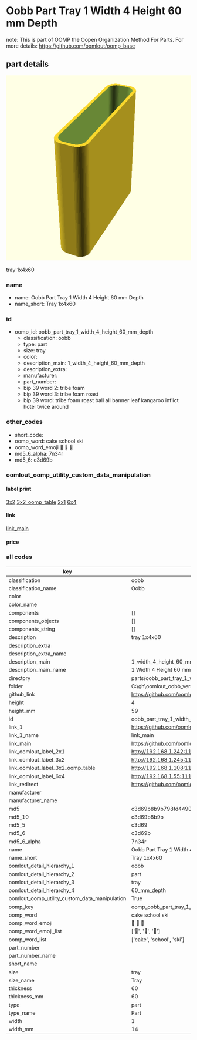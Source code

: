 # Oobb Part Tray 1 Width 4 Height 60 mm Depth  

note: This is part of OOMP the Oopen Organization Method For Parts. For more details: https://github.com/oomlout/oomp_base

##  part details
  

[![](3dpr.png)](3dpr.png)

tray 1x4x60



### name
* name: Oobb Part Tray 1 Width 4 Height 60 mm Depth
* name_short: Tray 1x4x60 
### id
* oomp_id: oobb_part_tray_1_width_4_height_60_mm_depth
  * classification: oobb
  * type: part
  * size: tray
  * color: 
  * description_main: 1_width_4_height_60_mm_depth
  * description_extra: 
  * manufacturer: 
  * part_number: 
  * bip 39 word 2: tribe foam
  * bip 39 word 3: tribe foam roast
  * bip 39 word: tribe foam roast ball all banner leaf kangaroo inflict hotel twice around

### other_codes
* short_code: 
* oomp_word: cake school ski
* oomp_word_emoji :cake: :school: :ski:
* md5_6_alpha: 7n34r
* md5_6: c3d69b






### oomlout_oomp_utility_custom_data_manipulation
#### label print
[3x2](http://192.168.1.245:1112/?label=oomp%207n34r)
[3x2_oomp_table](http://192.168.1.108:1112/?label=oomp%207n34r)
[2x1](http://192.168.1.242:1112/?label=oomp%207n34r)
[6x4](http://192.168.1.55:1112/?label=oomp%207n34r)    

#### link

[link_main](https://github.com/oomlout/oomlout_oobb_version_4_generated_parts/tree/main/navigation_oomp/oobb/part/tray/1_width_4_height_60_mm_depth/part)                              

#### price







### all codes 
| key | value |  
| --- | --- |  
| classification | oobb |  
| classification_name | Oobb |  
| color |  |  
| color_name |  |  
| components | [] |  
| components_objects | [] |  
| components_string | [] |  
| description | tray 1x4x60 |  
| description_extra |  |  
| description_extra_name |  |  
| description_main | 1_width_4_height_60_mm_depth |  
| description_main_name | 1 Width 4 Height 60 mm Depth |  
| directory | parts/oobb_part_tray_1_width_4_height_60_mm_depth |  
| folder | C:\gh\oomlout_oobb_version_4_generated_parts\parts\oobb_part_tray_1_width_4_height_60_mm_depth |  
| github_link | https://github.com/oomlout/oomlout_oomp_part_src/tree/main/parts/oobb_part_tray_1_width_4_height_60_mm_depth |  
| height | 4 |  
| height_mm | 59 |  
| id | oobb_part_tray_1_width_4_height_60_mm_depth |  
| link_1 | https://github.com/oomlout/oomlout_oobb_version_4_generated_parts/tree/main/navigation_oomp/oobb/part/tray/1_width_4_height_60_mm_depth/part |  
| link_1_name | link_main |  
| link_main | https://github.com/oomlout/oomlout_oobb_version_4_generated_parts/tree/main/navigation_oomp/oobb/part/tray/1_width_4_height_60_mm_depth/part |  
| link_oomlout_label_2x1 | http://192.168.1.242:1112/?label=oomp%207n34r |  
| link_oomlout_label_3x2 | http://192.168.1.245:1112/?label=oomp%207n34r |  
| link_oomlout_label_3x2_oomp_table | http://192.168.1.108:1112/?label=oomp%207n34r |  
| link_oomlout_label_6x4 | http://192.168.1.55:1112/?label=oomp%207n34r |  
| link_redirect | https://github.com/oomlout/oomlout_oobb_version_4_generated_parts/tree/main/parts/oobb_tray_01_04_60 |  
| manufacturer |  |  
| manufacturer_name |  |  
| md5 | c3d69b8b9b798fd44903311f76168742 |  
| md5_10 | c3d69b8b9b |  
| md5_5 | c3d69 |  
| md5_6 | c3d69b |  
| md5_6_alpha | 7n34r |  
| name | Oobb Part Tray 1 Width 4 Height 60 mm Depth |  
| name_short | Tray 1x4x60  |  
| oomlout_detail_hierarchy_1 | oobb |  
| oomlout_detail_hierarchy_2 | part |  
| oomlout_detail_hierarchy_3 | tray |  
| oomlout_detail_hierarchy_4 | 60_mm_depth |  
| oomlout_oomp_utility_custom_data_manipulation | True |  
| oomp_key | oomp_oobb_part_tray_1_width_4_height_60_mm_depth |  
| oomp_word | cake school ski |  
| oomp_word_emoji | :cake: :school: :ski: |  
| oomp_word_emoji_list | [':cake:', ':school:', ':ski:'] |  
| oomp_word_list | ['cake', 'school', 'ski'] |  
| part_number |  |  
| part_number_name |  |  
| short_name |  |  
| size | tray |  
| size_name | Tray |  
| thickness | 60 |  
| thickness_mm | 60 |  
| type | part |  
| type_name | Part |  
| width | 1 |  
| width_mm | 14 |  
